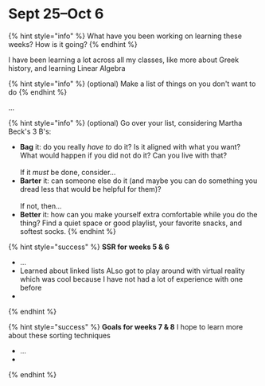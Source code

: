# Sept 25–Oct 6

{% hint style="info" %}
What have you been working on learning these weeks? How is it going?
{% endhint %}

I have been learning a lot across all my classes, like more about Greek history, and learning Linear Algebra

{% hint style="info" %}
(optional) Make a list of things on you don't want to do&#x20;
{% endhint %}

...

{% hint style="info" %}
(optional) Go over your list, considering Martha Beck's 3 B's:

* **Bag** it: do you really _have to_ do it? Is it aligned with what you want? What would happen if you did not do it? Can you live with that?\
  \
  If it _must_ be done, consider...
* **Barter** it: can someone else do it (and maybe you can do something you dread less that would be helpful for them)? \
  \
  If not, then...
* **Better** it: how can you make yourself extra comfortable while you do the thing? Find a quiet space or good playlist, your favorite snacks, and softest socks.
{% endhint %}

{% hint style="success" %}
**SSR for weeks 5 & 6**

* ...
* Learned about linked lists
ALso got to play around with virtual reality which was cool because I have not had a lot of experience with one before
*
{% endhint %}

{% hint style="success" %}
**Goals for weeks 7 & 8**
I hope to learn more about these sorting techniques
* ...
*
{% endhint %}

